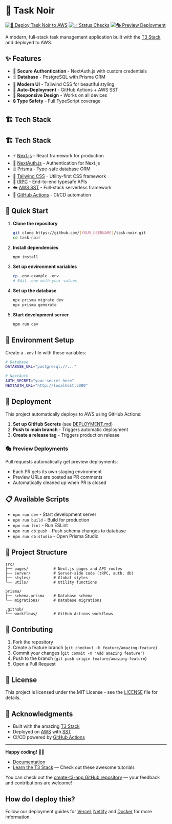 # 🌟 Task Noir

[![🚀 Deploy Task Noir to AWS](https://github.com/[YOUR_USERNAME]/task-noir/actions/workflows/deploy.yml/badge.svg)](https://github.com/[YOUR_USERNAME]/task-noir/actions/workflows/deploy.yml)
[![✅ Status Checks](https://github.com/[YOUR_USERNAME]/task-noir/actions/workflows/checks.yml/badge.svg)](https://github.com/[YOUR_USERNAME]/task-noir/actions/workflows/checks.yml)
[![🎭 Preview Deployment](https://github.com/[YOUR_USERNAME]/task-noir/actions/workflows/preview.yml/badge.svg)](https://github.com/[YOUR_USERNAME]/task-noir/actions/workflows/preview.yml)

A modern, full-stack task management application built with the [T3 Stack](https://create.t3.gg/) and deployed to AWS.

## ✨ Features

- 🔐 **Secure Authentication** - NextAuth.js with custom credentials
- 🗄️ **Database** - PostgreSQL with Prisma ORM
- 🎨 **Modern UI** - Tailwind CSS for beautiful styling
- 🚀 **Auto-Deployment** - GitHub Actions + AWS SST
- 📱 **Responsive Design** - Works on all devices
- 🔒 **Type Safety** - Full TypeScript coverage

## 🏗️ Tech Stack

## 🏗️ Tech Stack

- ⚡ [Next.js](https://nextjs.org) - React framework for production
- 🔐 [NextAuth.js](https://next-auth.js.org) - Authentication for Next.js
- 🗄️ [Prisma](https://prisma.io) - Type-safe database ORM
- 🎨 [Tailwind CSS](https://tailwindcss.com) - Utility-first CSS framework
- 🔗 [tRPC](https://trpc.io) - End-to-end typesafe APIs
- ☁️ [AWS SST](https://sst.dev) - Full-stack serverless framework
- 🚀 [GitHub Actions](https://github.com/features/actions) - CI/CD automation

## 🚀 Quick Start

1. **Clone the repository**
   ```bash
   git clone https://github.com/[YOUR_USERNAME]/task-noir.git
   cd task-noir
   ```

2. **Install dependencies**
   ```bash
   npm install
   ```

3. **Set up environment variables**
   ```bash
   cp .env.example .env
   # Edit .env with your values
   ```

4. **Set up the database**
   ```bash
   npx prisma migrate dev
   npx prisma generate
   ```

5. **Start development server**
   ```bash
   npm run dev
   ```

## 🔧 Environment Setup

Create a `.env` file with these variables:

```bash
# Database
DATABASE_URL="postgresql://..."

# NextAuth
AUTH_SECRET="your-secret-here"
NEXTAUTH_URL="http://localhost:3000"
```

## 🚀 Deployment

This project automatically deploys to AWS using GitHub Actions:

1. **Set up GitHub Secrets** (see [DEPLOYMENT.md](.github/DEPLOYMENT.md))
2. **Push to main branch** - Triggers automatic deployment
3. **Create a release tag** - Triggers production release

### 🎭 Preview Deployments

Pull requests automatically get preview deployments:
- Each PR gets its own staging environment
- Preview URLs are posted as PR comments
- Automatically cleaned up when PR is closed

## 📋 Available Scripts

- `npm run dev` - Start development server
- `npm run build` - Build for production
- `npm run lint` - Run ESLint
- `npm run db:push` - Push schema changes to database
- `npm run db:studio` - Open Prisma Studio

## 🎯 Project Structure

```
src/
├── pages/           # Next.js pages and API routes
├── server/          # Server-side code (tRPC, auth, db)
├── styles/          # Global styles
└── utils/           # Utility functions

prisma/
├── schema.prisma    # Database schema
└── migrations/      # Database migrations

.github/
└── workflows/       # GitHub Actions workflows
```

## 🤝 Contributing

1. Fork the repository
2. Create a feature branch (`git checkout -b feature/amazing-feature`)
3. Commit your changes (`git commit -m 'Add amazing feature'`)
4. Push to the branch (`git push origin feature/amazing-feature`)
5. Open a Pull Request

## 📄 License

This project is licensed under the MIT License - see the [LICENSE](LICENSE) file for details.

## 🎉 Acknowledgments

- Built with the amazing [T3 Stack](https://create.t3.gg/)
- Deployed on [AWS](https://aws.amazon.com/) with [SST](https://sst.dev/)
- CI/CD powered by [GitHub Actions](https://github.com/features/actions)

---

**Happy coding!** 🚀✨

- [Documentation](https://create.t3.gg/)
- [Learn the T3 Stack](https://create.t3.gg/en/faq#what-learning-resources-are-currently-available) — Check out these awesome tutorials

You can check out the [create-t3-app GitHub repository](https://github.com/t3-oss/create-t3-app) — your feedback and contributions are welcome!

## How do I deploy this?

Follow our deployment guides for [Vercel](https://create.t3.gg/en/deployment/vercel), [Netlify](https://create.t3.gg/en/deployment/netlify) and [Docker](https://create.t3.gg/en/deployment/docker) for more information.
